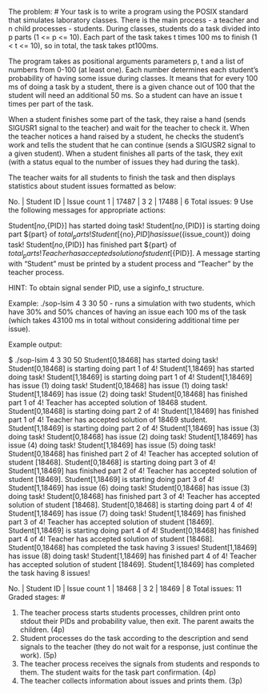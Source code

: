 The problem: #
Your task is to write a program using the POSIX standard that simulates laboratory classes. There is the main process - a teacher and n child processes - students. During classes, students do a task divided into p parts (1 <= p <= 10). Each part of the task takes t times 100 ms to finish (1 < t <= 10), so in total, the task takes pt100ms.

The program takes as positional arguments parameters p, t and a list of numbers from 0-100 (at least one). Each number determines each student’s probability of having some issue during classes. It means that for every 100 ms of doing a task by a student, there is a given chance out of 100 that the student will need an additional 50 ms. So a student can have an issue t times per part of the task.

When a student finishes some part of the task, they raise a hand (sends SIGUSR1 signal to the teacher) and wait for the teacher to check it. When the teacher notices a hand raised by a student, he checks the student’s work and tells the student that he can continue (sends a SIGUSR2 signal to a given student). When a student finishes all parts of the task, they exit (with a status equal to the number of issues they had during the task).

The teacher waits for all students to finish the task and then displays statistics about student issues formatted as below:

No. | Student ID | Issue count
  1 |      17487 | 3 
  2 |      17488 | 6 
 Total issues: 9
Use the following messages for appropriate actions:

Student[${no},${PID}] has started doing task!
Student[${no},${PID}] is starting doing part ${part} of ${total_parts}!
Student[${no},${PID}] has issue (${issue_count}) doing task!
Student[${no},${PID}] has finished part ${part} of ${total_parts}!
Teacher has accepted solution of student [${PID}].
A message starting with “Student” must be printed by a student process and “Teacher” by the teacher process.

HINT: To obtain signal sender PID, use a siginfo_t structure.

Example: ./sop-lsim 4 3 30 50 - runs a simulation with two students, which have 30% and 50% chances of having an issue each 100 ms of the task (which takes 43100 ms in total without considering additional time per issue).

Example output:

$ ./sop-lsim 4 3 30 50
Student[0,18468] has started doing task!
Student[0,18468] is starting doing part 1 of 4!
Student[1,18469] has started doing task!
Student[1,18469] is starting doing part 1 of 4!
Student[1,18469] has issue (1) doing task!
Student[0,18468] has issue (1) doing task!
Student[1,18469] has issue (2) doing task!
Student[0,18468] has finished part 1 of 4!
Teacher has accepted solution of 18468 student.
Student[0,18468] is starting doing part 2 of 4!
Student[1,18469] has finished part 1 of 4!
Teacher has accepted solution of 18469 student.
Student[1,18469] is starting doing part 2 of 4!
Student[1,18469] has issue (3) doing task!
Student[0,18468] has issue (2) doing task!
Student[1,18469] has issue (4) doing task!
Student[1,18469] has issue (5) doing task!
Student[0,18468] has finished part 2 of 4!
Teacher has accepted solution of student [18468].
Student[0,18468] is starting doing part 3 of 4!
Student[1,18469] has finished part 2 of 4!
Teacher has accepted solution of student [18469].
Student[1,18469] is starting doing part 3 of 4!
Student[1,18469] has issue (6) doing task!
Student[0,18468] has issue (3) doing task!
Student[0,18468] has finished part 3 of 4!
Teacher has accepted solution of student [18468].
Student[0,18468] is starting doing part 4 of 4!
Student[1,18469] has issue (7) doing task!
Student[1,18469] has finished part 3 of 4!
Teacher has accepted solution of student [18469].
Student[1,18469] is starting doing part 4 of 4!
Student[0,18468] has finished part 4 of 4!
Teacher has accepted solution of student [18468].
Student[0,18468] has completed the task having 3 issues!
Student[1,18469] has issue (8) doing task!
Student[1,18469] has finished part 4 of 4!
Teacher has accepted solution of student [18469].
Student[1,18469] has completed the task having 8 issues!

No. | Student ID | Issue count
  1 |      18468 | 3
  2 |      18469 | 8
 Total issues: 11
Graded stages: #
1. The teacher process starts students processes, children print onto stdout their PIDs and probability value, then exit. The parent awaits the children. (4p)
2. Student processes do the task according to the description and send signals to the teacher (they do not wait for a response, just continue the work). (5p)
3. The teacher process receives the signals from students and responds to them. The student waits for the task part confirmation. (4p)
4. The teacher collects information about issues and prints them. (3p)
